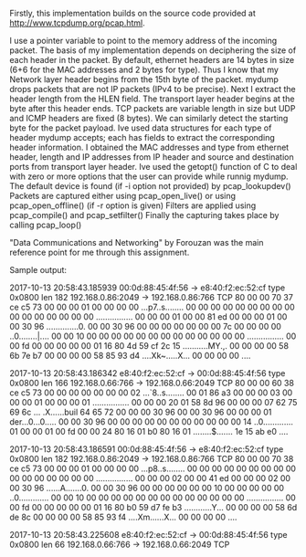 Firstly, this implementation builds on the source code provided at http://www.tcpdump.org/pcap.html.

I use a pointer variable to point to the memory address of the incoming packet. The basis of my implementation depends on deciphering the size of each header in the packet. By default, ethernet headers are 14 bytes in size (6+6 for the MAC addresses and 2 bytes for type). Thus I know that my Network layer header begins from the 15th byte of the packet. mydump drops packets that are not IP packets (IPv4 to be precise). Next I extract the header length from the HLEN field. The transport layer header begins at the byte after this header ends. TCP packets are variable length in size but UDP and ICMP headers are fixed (8 bytes). We can similarly detect the starting byte for the packet payload. 
Ive used data structures for each type of header mydump accepts; each has fields to extract the corresponding header information. 
I obtained the MAC addresses and type from ethernet header, length and IP addresses from IP header and source and destination ports from transport layer header. 
Ive used the getopt() function of C to deal with zero or more options that the
user can provide while runnig mydump.
The default device is found (if -i option not provided) by pcap_lookupdev()
Packets are captured either using pcap_open_live() or using
pcap_open_offline() (if -r option is given)
Filters are applied using pcap_compile() and pcap_setfilter()
Finally the capturing takes place by calling pcap_loop()

"Data Communications and Networking" by Forouzan was the main reference point for me through this assignment. 


Sample output:

2017-10-13 20:58:43.185939 00:0d:88:45:4f:56 -> e8:40:f2:ec:52:cf type 0x0800 len 182
192.168.0.86:2049 -> 192.168.0.86:766 TCP
80 00 00 70 37 ce c5 73 00 00 00 01 00 00 00 00  ...p7..s........
00 00 00 00 00 00 00 00 00 00 00 00 00 00 00 00  ................
00 00 00 01 00 00 81 ed 00 00 00 01 00 00 30 96  ..............0.
00 00 30 96 00 00 00 00 00 00 00 7c 00 00 00 00  ..0........|....
00 00 10 00 00 00 00 00 00 00 00 00 00 00 00 00  ................
00 00 fd 00 00 00 00 00 01 16 80 4d 59 cf 2c 15  ...........MY.,.
00 00 00 00 58 6b 7e b7 00 00 00 00 58 85 93 d4  ....Xk~.....X...
00 00 00 00                                       ....

2017-10-13 20:58:43.186342 e8:40:f2:ec:52:cf -> 00:0d:88:45:4f:56 type 0x0800 len 166
192.168.0.66:766 -> 192.168.0.66:2049 TCP
80 00 00 60 38 ce c5 73 00 00 00 00 00 00 00 02  ...`8..s........
00 01 86 a3 00 00 00 03 00 00 00 01 00 00 00 01  ................
00 00 00 20 01 58 8d 96 00 00 00 07 62 75 69 6c  ... .X......buil
64 65 72 00 00 00 30 96 00 00 30 96 00 00 00 01  der...0...0.....
00 00 30 96 00 00 00 00 00 00 00 00 00 00 00 14  ..0.............
01 00 00 01 00 fd 00 00 24 80 16 01 b0 80 16 01  ........$.......
1e 15 ab e0                                       ....

2017-10-13 20:58:43.186591 00:0d:88:45:4f:56 -> e8:40:f2:ec:52:cf type 0x0800 len 182
192.168.0.86:2049 -> 192.168.0.86:766 TCP
80 00 00 70 38 ce c5 73 00 00 00 01 00 00 00 00  ...p8..s........
00 00 00 00 00 00 00 00 00 00 00 00 00 00 00 00  ................
00 00 00 02 00 00 41 ed 00 00 00 02 00 00 30 96  ......A.......0.
00 00 30 96 00 00 00 00 00 00 10 00 00 00 00 00  ..0.............
00 00 10 00 00 00 00 00 00 00 00 00 00 00 00 00  ................
00 00 fd 00 00 00 00 00 01 16 80 b0 59 d7 fe b3  ............Y...
00 00 00 00 58 6d de 8c 00 00 00 00 58 85 93 f4  ....Xm......X...
00 00 00 00                                       ....

2017-10-13 20:58:43.225608 e8:40:f2:ec:52:cf -> 00:0d:88:45:4f:56 type 0x0800 len 66
192.168.0.66:766 -> 192.168.0.66:2049 TCP

